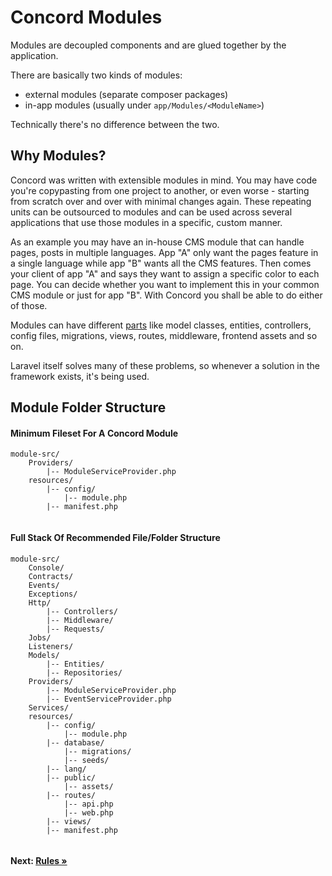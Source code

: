 # Concord Modules

Modules are decoupled components and are glued together by the application.

There are basically two kinds of modules:

- external modules (separate composer packages)
- in-app modules (usually under `app/Modules/<ModuleName>`)

Technically there's no difference between the two.

## Why Modules?

Concord was written with extensible modules in mind. You may have code you're copypasting from one project to another, or even worse - starting from scratch over and over with minimal changes again.
These repeating units can be outsourced to modules and can be used across several applications that use those modules in a specific, custom manner.

As an example you may have an in-house CMS module that can handle pages, posts in multiple languages. App "A" only want the pages feature in a single language while app "B" wants all the CMS features. Then comes your client of app "A" and says they want to assign a specific color to each page. You can decide whether you want to implement this in your common CMS module or just for app "B". With Concord you shall be able to do either of those.

Modules can have different [parts](parts.md) like model classes, entities, controllers, config files, migrations, views, routes, middleware, frontend assets and so on.

Laravel itself solves many of these problems, so whenever a solution in the framework exists, it's being used. 


## Module Folder Structure

#### Minimum Fileset For A Concord Module

```
module-src/
    Providers/
        |-- ModuleServiceProvider.php
    resources/
        |-- config/
            |-- module.php
        |-- manifest.php
    
```

#### Full Stack Of Recommended File/Folder Structure
 
```
module-src/
    Console/
    Contracts/
    Events/
    Exceptions/
    Http/
        |-- Controllers/
        |-- Middleware/
        |-- Requests/
    Jobs/
    Listeners/
    Models/
        |-- Entities/
        |-- Repositories/
    Providers/
        |-- ModuleServiceProvider.php
        |-- EventServiceProvider.php
    Services/
    resources/
        |-- config/
            |-- module.php
        |-- database/
            |-- migrations/
            |-- seeds/
        |-- lang/
        |-- public/
            |-- assets/
        |-- routes/
            |-- api.php
            |-- web.php
        |-- views/
        |-- manifest.php
    
```

#### Next: [Rules &raquo;](rules.md)